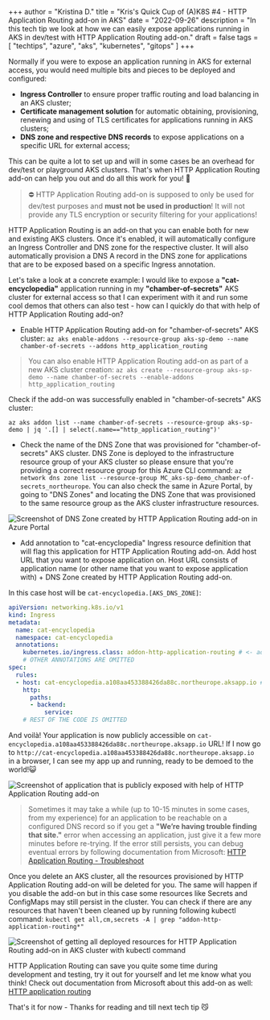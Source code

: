 +++
author = "Kristina D."
title = "Kris's Quick Cup of (A)K8S #4 - HTTP Application Routing add-on in AKS"
date = "2022-09-26"
description = "In this tech tip we look at how we can easily expose applications running in AKS in dev/test with HTTP Application Routing add-on."
draft = false
tags = [
    "techtips",
    "azure",
    "aks",
    "kubernetes",
    "gitops"
]
+++

Normally if you were to expose an application running in AKS for external access, you would need multiple bits and pieces to be deployed and configured:

* **Ingress Controller** to ensure proper traffic routing and load balancing in an AKS cluster;
* **Certificate management solution** for automatic obtaining, provisioning, renewing and using of TLS certificates for applications running in AKS clusters;
* **DNS zone and respective DNS records** to expose applications on a specific URL for external access;

This can be quite a lot to set up and will in some cases be an overhead for dev/test or playground AKS clusters. That's when HTTP Application Routing add-on can help you out and do all this work for you! 🚀

> ⛔️ HTTP Application Routing add-on is supposed to only be used for dev/test purposes and **must not be used in production**! It will not provide any TLS encryption or security filtering for your applications!

HTTP Application Routing is an add-on that you can enable both for new and existing AKS clusters. Once it's enabled, it will automatically configure an Ingress Controller and DNS zone for the respective cluster. It will also automatically provision a DNS A record in the DNS zone for applications that are to be exposed based on a specific Ingress annotation.

Let's take a look at a concrete example: I would like to expose a **"cat-encyclopedia"** application running in my **"chamber-of-secrets"** AKS cluster for external access so that I can experiment with it and run some cool demos that others can also test - how can I quickly do that with help of HTTP Application Routing add-on?

* Enable HTTP Application Routing add-on for "chamber-of-secrets" AKS cluster: ```az aks enable-addons --resource-group aks-sp-demo --name chamber-of-secrets --addons http_application_routing```

> You can also enable HTTP Application Routing add-on as part of a new AKS cluster creation: ```az aks create --resource-group aks-sp-demo --name chamber-of-secrets --enable-addons http_application_routing```

Check if the add-on was successfully enabled in "chamber-of-secrets" AKS cluster:

```az aks addon list --name chamber-of-secrets --resource-group aks-sp-demo | jq '.[] | select(.name=="http_application_routing")'```

* Check the name of the DNS Zone that was provisioned for "chamber-of-secrets" AKS cluster. DNS Zone is deployed to the infrastructure resource group of your AKS cluster so please ensure that you're providing a correct resource group for this Azure CLI command: ```az network dns zone list --resource-group MC_aks-sp-demo_chamber-of-secrets_northeurope```. You can also check the same in Azure Portal, by going to "DNS Zones" and locating the DNS Zone that was provisioned to the same resource group as the AKS cluster infrastructure resources.

![Screenshot of DNS Zone created by HTTP Application Routing add-on in Azure Portal](../../images/tech_tips/aks_addon_dns_zone.png)

* Add annotation to "cat-encyclopedia" Ingress resource definition that will flag this application for HTTP Application Routing add-on. Add host URL that you want to expose application on. Host URL consists of application name (or other name that you want to expose application with) + DNS Zone created by HTTP Application Routing add-on.

In this case host will be ```cat-encyclopedia.[AKS_DNS_ZONE]```:

``` yaml
apiVersion: networking.k8s.io/v1
kind: Ingress
metadata:
  name: cat-encyclopedia
  namespace: cat-encyclopedia
  annotations:
    kubernetes.io/ingress.class: addon-http-application-routing # <- add this annotation to flag the app for HTTP Application Routing add-on
    # OTHER ANNOTATIONS ARE OMITTED
spec:
  rules:
  - host: cat-encyclopedia.a108aa453388426da88c.northeurope.aksapp.io # <- update this property with your application's host URL
    http:
      paths:
      - backend:
          service:
    # REST OF THE CODE IS OMITTED
```

And voilà! Your application is now publicly accessible on ```cat-encyclopedia.a108aa453388426da88c.northeurope.aksapp.io``` URL! If I now go to ```http://cat-encyclopedia.a108aa453388426da88c.northeurope.aksapp.io``` in a browser, I can see my app up and running, ready to be demoed to the world!😺

![Screenshot of application that is publicly exposed with help of HTTP Application Routing add-on](../../images/tech_tips/aks-addon-onlineapp.png)

> Sometimes it may take a while (up to 10-15 minutes in some cases, from my experience) for an application to be reachable on a configured DNS record so if you get a **"We’re having trouble finding that site."** error when accessing an application, just give it a few more minutes before re-trying. If the error still persists, you can debug eventual errors by following documentation from Microsoft: [HTTP Application Routing - Troubleshoot](https://learn.microsoft.com/en-us/azure/aks/http-application-routing#troubleshoot)

Once you delete an AKS cluster, all the resources provisioned by HTTP Application Routing add-on will be deleted for you. The same will happen if you disable the add-on but in this case some resources like Secrets and ConfigMaps may still persist in the cluster. You can check if there are any resources that haven't been cleaned up by running following kubectl command: ```kubectl get all,cm,secrets -A | grep "addon-http-application-routing*"```

![Screenshot of getting all deployed resources for HTTP Application Routing add-on in AKS cluster with kubectl command](../../images/tech_tips/aks_addon_getallcmd.png)

HTTP Application Routing can save you quite some time during development and testing, try it out for yourself and let me know what you think! Check out documentation from Microsoft about this add-on as well: [HTTP application routing](https://learn.microsoft.com/en-us/azure/aks/http-application-routing)

That\'s it for now - Thanks for reading and till next tech tip 😼
